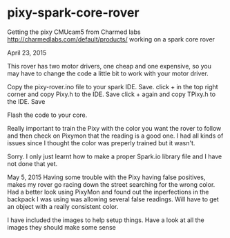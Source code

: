 # pixy-spark-core-rover
Getting the pixy CMUcam5 from Charmed labs http://charmedlabs.com/default/products/  working on a spark core rover

April 23, 2015

This rover has two motor drivers, one cheap and one expensive, so you may have to change the code a little bit to work with your motor driver.

Copy the pixy-rover.ino file to your spark IDE. Save.
click + in the top right corner and copy Pixy.h to the IDE. Save
click + again and copy TPixy.h to the IDE. Save

Flash the code to your core.


Really important to train the Pixy with the color you want the rover to follow and then check on Pixymon that the reading is a good one. I had all kinds of issues since I thought the color was preperly trained but it wasn't.



Sorry. I only just learnt how to make a proper Spark.io library file and I have not done that yet.


May 5, 2015
Having some trouble with the Pixy having false positives, makes my rover go racing down the street searching for the wrong color. Had a better look using PixyMon and found out the inperfections in the backpack I was using was allowing several false readings. Will have to get an object with a really consistent color.

I have included the images to help setup things. Have a look at all the images they should make some sense






